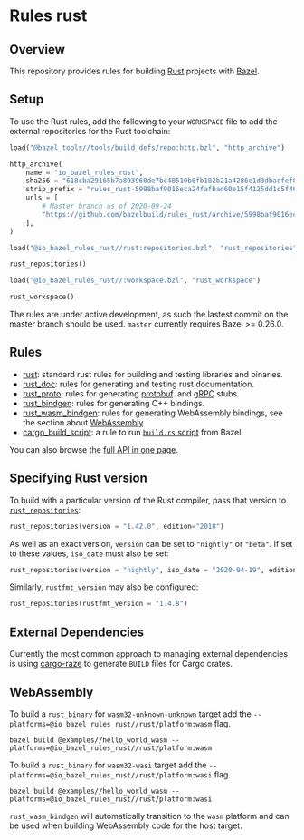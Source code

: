 # Rules rust

## Overview

This repository provides rules for building [Rust][rust] projects with [Bazel](https://bazel.build/).

[rust]: http://www.rust-lang.org/

<!-- TODO: Render generated docs on the github pages site again, https://bazelbuild.github.io/rules_rust/ -->

<a name="setup"></a>

## Setup

To use the Rust rules, add the following to your `WORKSPACE` file to add the external repositories for the Rust toolchain:

```python
load("@bazel_tools//tools/build_defs/repo:http.bzl", "http_archive")

http_archive(
    name = "io_bazel_rules_rust",
    sha256 = "618cba29165b7a893960de7bc48510b0fb182b21a4286e1d3dbacfef89ace906",
    strip_prefix = "rules_rust-5998baf9016eca24fafbad60e15f4125dd1c5f46",
    urls = [
        # Master branch as of 2020-09-24
        "https://github.com/bazelbuild/rules_rust/archive/5998baf9016eca24fafbad60e15f4125dd1c5f46.tar.gz",
    ],
)

load("@io_bazel_rules_rust//rust:repositories.bzl", "rust_repositories")

rust_repositories()

load("@io_bazel_rules_rust//:workspace.bzl", "rust_workspace")

rust_workspace()
```

The rules are under active development, as such the lastest commit on the master branch should be used. `master` currently requires Bazel >= 0.26.0.

## Rules

- [rust](rust.md): standard rust rules for building and testing libraries and binaries.
- [rust_doc](rust_doc.md): rules for generating and testing rust documentation.
- [rust_proto](rust_proto.md): rules for generating [protobuf](https://developers.google.com/protocol-buffers).
  and [gRPC](https://grpc.io) stubs.
- [rust_bindgen](rust_bindgen.md): rules for generating C++ bindings.
- [rust_wasm_bindgen](rust_wasm_bindgen.md): rules for generating WebAssembly bindings, see the section about [WebAssembly](#webassembly).
- [cargo_build_script](cargo_build_script.md): a rule to run [`build.rs` script](https://doc.rust-lang.org/cargo/reference/build-scripts.html) from Bazel.

You can also browse the [full API in one page](flatten.md).

## Specifying Rust version

To build with a particular version of the Rust compiler, pass that version to [`rust_repositories`](flatten.md#rust_repositories):

```python
rust_repositories(version = "1.42.0", edition="2018")
```

As well as an exact version, `version` can be set to `"nightly"` or `"beta"`. If set to these values, `iso_date` must also be set:

```python
rust_repositories(version = "nightly", iso_date = "2020-04-19", edition="2018")
```

Similarly, `rustfmt_version` may also be configured:

```python
rust_repositories(rustfmt_version = "1.4.8")
```

## External Dependencies

Currently the most common approach to managing external dependencies is using
[cargo-raze](https://github.com/google/cargo-raze) to generate `BUILD` files for Cargo crates.

## WebAssembly

To build a `rust_binary` for `wasm32-unknown-unknown` target add the `--platforms=@io_bazel_rules_rust//rust/platform:wasm` flag.

```command
bazel build @examples//hello_world_wasm --platforms=@io_bazel_rules_rust//rust/platform:wasm
```

To build a `rust_binary` for `wasm32-wasi` target add the `--platforms=@io_bazel_rules_rust//rust/platform:wasi` flag.

```command
bazel build @examples//hello_world_wasm --platforms=@io_bazel_rules_rust//rust/platform:wasi
```

`rust_wasm_bindgen` will automatically transition to the `wasm` platform and can be used when
building WebAssembly code for the host target.
